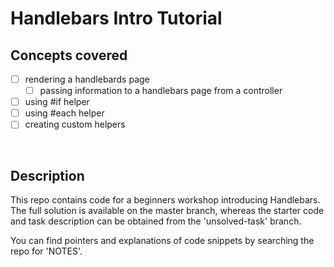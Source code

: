 # Handlebars Intro Tutorial

## Concepts covered

- [ ] rendering a handlebards page
  - [ ] passing information to a handlebars page from a controller
- [ ] using #if helper
- [ ] using #each helper
- [ ] creating custom helpers

<br>

## Description

This repo contains code for a beginners workshop introducing Handlebars. The full solution is available on the master branch, whereas the starter code and task description can be obtained from the 'unsolved-task' branch.

You can find pointers and explanations of code snippets by searching the repo for 'NOTES'.
